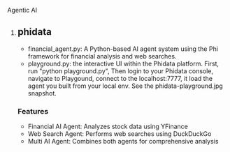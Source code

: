 Agentic AI

1.  ## phidata
    - financial_agent.py: A Python-based AI agent system using the Phi framework   for financial analysis and web searches.
    - playground.py: the interactive UI within the Phidata platform.  First, run "python playground.py", Then login to your Phidata console, navigate to Playgound, connect to the localhost:7777, it load the agent you built from your local env.  See the phidata-playground.jpg snapshot.

    ### Features
    - Financial AI Agent: Analyzes stock data using YFinance
    - Web Search Agent: Performs web searches using DuckDuckGo
    - Multi AI Agent: Combines both agents for comprehensive analysis

